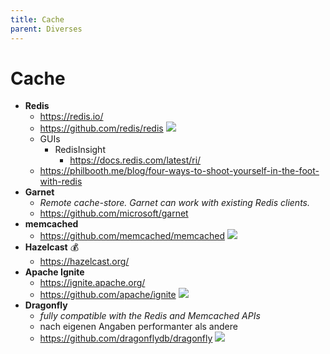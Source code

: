 ```yaml
---
title: Cache
parent: Diverses
---
```


# Cache
- **Redis**
  - <https://redis.io/>
  - <https://github.com/redis/redis> <img loading="lazy" src="https://img.shields.io/github/stars/redis/redis?style=flat-square"/>
  - GUIs
    - RedisInsight
      - <https://docs.redis.com/latest/ri/>
  - <https://philbooth.me/blog/four-ways-to-shoot-yourself-in-the-foot-with-redis>
- **Garnet**
  - *Remote cache-store. Garnet can work with existing Redis clients.* 
  - <https://github.com/microsoft/garnet> 
- **memcached**
  - <https://github.com/memcached/memcached> <img loading="lazy" src="https://img.shields.io/github/stars/memcached/memcached?style=flat-square"/>
- **Hazelcast** 💰
  - <https://hazelcast.org/>
- **Apache Ignite**
  - <https://ignite.apache.org/>
  - <https://github.com/apache/ignite> <img loading="lazy" src="https://img.shields.io/github/stars/apache/ignite?style=flat-square"/>
- **Dragonfly**
  - *fully compatible with the Redis and Memcached APIs*
  - nach eigenen Angaben performanter als andere
  - <https://github.com/dragonflydb/dragonfly> <img loading="lazy" src="https://img.shields.io/github/stars/dragonflydb/dragonfly?style=flat-square"/>
